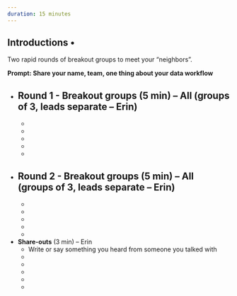 ```yaml
---
duration: 15 minutes
---
```


## Introductions • 

Two rapid rounds of breakout groups to meet your “neighbors”. 

**Prompt: Share your name, team, one thing about your data workflow**

  - **Round 1 - Breakout groups** (5 min) – All (groups of 3, leads separate – Erin)
    - 
    -  
    -  
    - 
    -  
    -   
  - **Round 2 - Breakout groups** (5 min) – All (groups of 3, leads separate – Erin)
    - 
    -  
    -  
    - 
    -  
    -       
- **Share-outs** (3 min) – Erin
    - Write or say something you heard from someone you talked with
    -  
    -  
    - 
    -   
    - 

